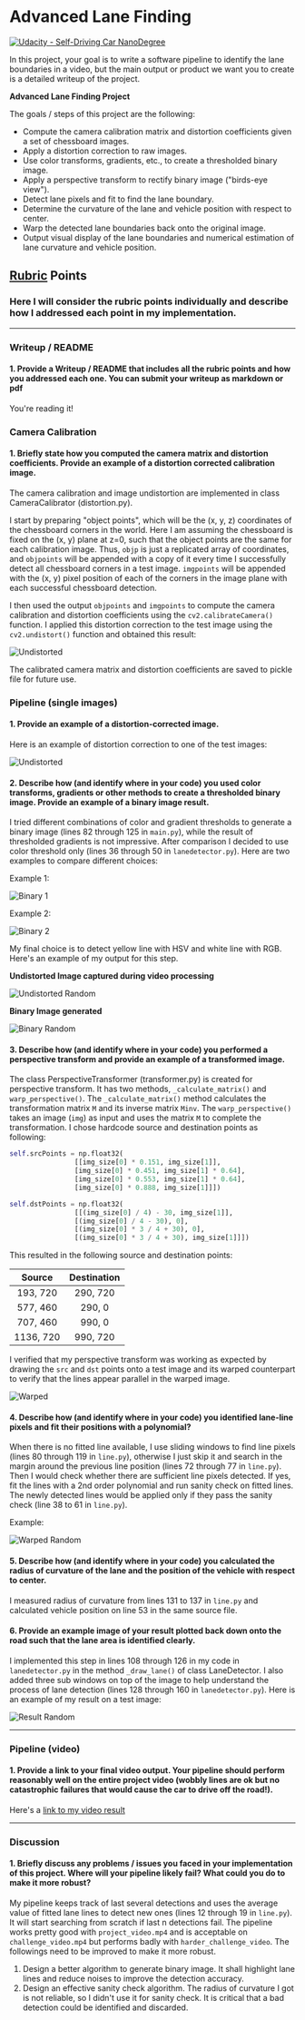 # Advanced Lane Finding
[![Udacity - Self-Driving Car NanoDegree](https://s3.amazonaws.com/udacity-sdc/github/shield-carnd.svg)](http://www.udacity.com/drive)


In this project, your goal is to write a software pipeline to identify the lane boundaries in a video, but the main output or product we want you to create is a detailed writeup of the project.  

**Advanced Lane Finding Project**

The goals / steps of this project are the following:

* Compute the camera calibration matrix and distortion coefficients given a set of chessboard images.
* Apply a distortion correction to raw images.
* Use color transforms, gradients, etc., to create a thresholded binary image.
* Apply a perspective transform to rectify binary image ("birds-eye view").
* Detect lane pixels and fit to find the lane boundary.
* Determine the curvature of the lane and vehicle position with respect to center.
* Warp the detected lane boundaries back onto the original image.
* Output visual display of the lane boundaries and numerical estimation of lane curvature and vehicle position.

[//]: # (Image References)

[undistorted_cal1]: ./output_images/undistort_calibration1.jpg "Undistorted"
[undistorted_test1]: ./output_images/undistort_test1.jpg "Undistorted Test1"
[binary_test1]: ./output_images/binary_test1.jpg "Binary Test1"
[binary_challenge1]: ./output_images/binary_challenge1.jpg "Binary Challenge1"
[warped]: ./output_images/warped_straight_lines1.jpg "Warp Example"
[undistorted_random]: ./output_images/undistorted_random.jpg "Undistorted Random"
[binary_random]: ./output_images/binary_random.jpg "Binary Random"
[warped_random]: ./output_images/warped_line_random.jpg "Warped Line Random"
[result_random]: ./output_images/result_random.jpg "Result  Random"
[video1]: ./output_videos/detect_project_video.mp4 "Video"

## [Rubric](https://review.udacity.com/#!/rubrics/571/view) Points

### Here I will consider the rubric points individually and describe how I addressed each point in my implementation.  

---

### Writeup / README

#### 1. Provide a Writeup / README that includes all the rubric points and how you addressed each one.  You can submit your writeup as markdown or pdf  

You're reading it!

### Camera Calibration

#### 1. Briefly state how you computed the camera matrix and distortion coefficients. Provide an example of a distortion corrected calibration image.

The camera calibration and image undistortion are implemented in class CameraCalibrator (distortion.py).

I start by preparing "object points", which will be the (x, y, z) coordinates of the chessboard corners in the world. Here I am assuming the chessboard is fixed on the (x, y) plane at z=0, such that the object points are the same for each calibration image. Thus, `objp` is just a replicated array of coordinates, and `objpoints` will be appended with a copy of it every time I successfully detect all chessboard corners in a test image. `imgpoints` will be appended with the (x, y) pixel position of each of the corners in the image plane with each successful chessboard detection.  

I then used the output `objpoints` and `imgpoints` to compute the camera calibration and distortion coefficients using the `cv2.calibrateCamera()` function.  I applied this distortion correction to the test image using the `cv2.undistort()` function and obtained this result:

![Undistorted][undistorted_cal1]

The calibrated camera matrix and distortion coefficients are saved to pickle file for future use.

### Pipeline (single images)

#### 1. Provide an example of a distortion-corrected image.

Here is an example of distortion correction to one of the test images:

![Undistorted][undistorted_test1]

#### 2. Describe how (and identify where in your code) you used color transforms, gradients or other methods to create a thresholded binary image.  Provide an example of a binary image result.

I tried different combinations of color and gradient thresholds to generate a binary image (lines 82 through 125 in `main.py`), while the result of thresholded gradients is not impressive. After comparison I decided to use color threshold only (lines 36 through 50 in `lanedetector.py`). Here are two examples to compare different choices:

Example 1:

![Binary 1][binary_test1]

Example 2:

![Binary 2][binary_challenge1]

My final choice is to detect yellow line with HSV and white line with RGB. Here's an example of my output for this step.

**Undistorted Image captured during video processing**

![Undistorted Random][undistorted_random]

**Binary Image generated**

![Binary Random][binary_random]

#### 3. Describe how (and identify where in your code) you performed a perspective transform and provide an example of a transformed image.

The class PerspectiveTransformer (transformer.py) is created for perspective transform. It has two methods, `_calculate_matrix()` and `warp_perspective()`. The `_calculate_matrix()` method calculates the transformation matrix `M` and its inverse matrix `Minv`. The `warp_perspective()` takes an image (`img`) as input and uses the matrix `M` to complete the transformation.  I chose hardcode source and destination points as following:

```python
self.srcPoints = np.float32(
                [[img_size[0] * 0.151, img_size[1]],
                [img_size[0] * 0.451, img_size[1] * 0.64],
                [img_size[0] * 0.553, img_size[1] * 0.64],
                [img_size[0] * 0.888, img_size[1]]])

self.dstPoints = np.float32(
                [[(img_size[0] / 4) - 30, img_size[1]],
                [(img_size[0] / 4 - 30), 0],
                [(img_size[0] * 3 / 4 + 30), 0],
                [(img_size[0] * 3 / 4 + 30), img_size[1]]])
```

This resulted in the following source and destination points:

| Source        | Destination   |
|:-------------:|:-------------:|
| 193, 720      | 290, 720      |
| 577, 460      | 290, 0        |
| 707, 460      | 990, 0        |
| 1136, 720     | 990, 720      |

I verified that my perspective transform was working as expected by drawing the `src` and `dst` points onto a test image and its warped counterpart to verify that the lines appear parallel in the warped image.

![Warped][warped]

#### 4. Describe how (and identify where in your code) you identified lane-line pixels and fit their positions with a polynomial?

When there is no fitted line available, I use sliding windows to find line pixels (lines 80 through 119 in `line.py`), otherwise I just skip it and search in the margin around the previous line position (lines 72 through 77 in `line.py`).
Then I would check whether there are sufficient line pixels detected. If yes, fit the lines with a 2nd order polynomial and run sanity check on fitted lines.
The newly detected lines would be applied only if they pass the sanity check (line 38 to 61 in `line.py`).

Example:

![Warped Random][warped_random]

#### 5. Describe how (and identify where in your code) you calculated the radius of curvature of the lane and the position of the vehicle with respect to center.

I measured radius of curvature from lines 131 to 137 in `line.py` and calculated vehicle position on line 53 in the same source file.

#### 6. Provide an example image of your result plotted back down onto the road such that the lane area is identified clearly.

I implemented this step in lines 108 through 126 in my code in `lanedetector.py` in the method `_draw_lane()` of class LaneDetector. I also added three sub windows on top of the image to help understand the process of lane detection (lines 128 through 160 in `lanedetector.py`). Here is an example of my result on a test image:

![Result Random][result_random]

---

### Pipeline (video)

#### 1. Provide a link to your final video output.  Your pipeline should perform reasonably well on the entire project video (wobbly lines are ok but no catastrophic failures that would cause the car to drive off the road!).

Here's a [link to my video result](./output_videos/detect_project_video.mp4)

---

### Discussion

#### 1. Briefly discuss any problems / issues you faced in your implementation of this project.  Where will your pipeline likely fail?  What could you do to make it more robust?

My pipeline keeps track of last several detections and uses the average value of fitted lane lines to detect new ones (lines 12 through 19 in `line.py`). It will start searching from scratch if last n detections fail.
The pipeline works pretty good with `project_video.mp4` and is acceptable on `challenge_video.mp4` but performs badly with `harder_challenge_video`. The followings need to be  improved to make it more robust.
1) Design a better algorithm to generate binary image. It shall highlight lane lines and reduce noises to improve the detection accuracy.
2) Design an effective sanity check algorithm. The radius of curvature I got is not reliable, so I didn't use it for sanity check. It is critical that a bad detection could be identified and discarded.
